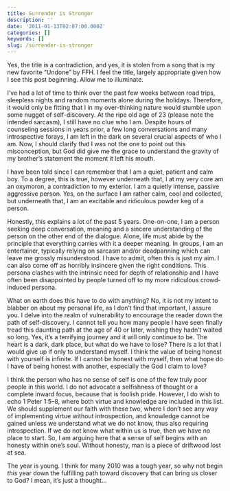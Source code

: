 ```yaml
---
title: Surrender is Stronger
description: ''
date: '2011-01-13T02:07:00.000Z'
categories: []
keywords: []
slug: /surrender-is-stronger
---
```


Yes, the title is a contradiction, and yes, it is stolen from a song that is my new favorite “Undone” by FFH. I feel the title, largely appropriate given how I see this post beginning. Allow me to illuminate.

I’ve had a lot of time to think over the past few weeks between road trips, sleepless nights and random moments alone during the holidays. Therefore, it would only be fitting that I in my over-thinking nature would stumble upon some nugget of self-discovery. At the ripe old age of 23 (please note the intended sarcasm), I still have no clue who I am. Despite hours of counseling sessions in years prior, a few long conversations and many introspective forays, I am left in the dark on several crucial aspects of who I am. Now, I should clarify that I was not the one to point out this misconception, but God did give me the grace to understand the gravity of my brother’s statement the moment it left his mouth.

I have been told since I can remember that I am a quiet, patient and calm boy. To a degree, this is true, however underneath that, I at my very core am an oxymoron, a contradiction to my exterior. I am a quietly intense, passive aggressive person. Yes, on the surface I am rather calm, cool and collected, but underneath that, I am an excitable and ridiculous powder keg of a person.

Honestly, this explains a lot of the past 5 years. One-on-one, I am a person seeking deep conversation, meaning and a sincere understanding of the person on the other end of the dialogue. Alone, life must abide by the principle that everything carries with it a deeper meaning. In groups, I am an entertainer, typically relying on sarcasm and/or deadpanning which can leave me grossly misunderstood. I have to admit, often this is just my aim. I can also come off as horribly insincere given the right conditions. This persona clashes with the intrinsic need for depth of relationship and I have often been disappointed by people turned off to my more ridiculous crowd-induced persona.

What on earth does this have to do with anything? No, it is not my intent to blabber on about my personal life, as I don’t find that important, I assure you. I delve into the realm of vulnerability to encourage the reader down the path of self-discovery. I cannot tell you how many people I have seen finally tread this daunting path at the age of 40 or later, wishing they hadn’t waited so long. Yes, it’s a terrifying journey and it will only continue to be. The heart is a dark, dark place, but what do we have to lose? There is a lot that I would give up if only to understand myself. I think the value of being honest with yourself is infinite. If I cannot be honest with myself, then what hope do I have of being honest with another, especially the God I claim to love?

I think the person who has no sense of self is one of the few truly poor people in this world. I do not advocate a selfishness of thought or a complete inward focus, because that is foolish pride. However, I do wish to echo 1 Peter 1:5–8, where both virtue and knowledge are included in this list. We should supplement our faith with these two, where I don’t see any way of implementing virtue without introspection, and knowledge cannot be gained unless we understand what we do not know, thus also requiring introspection. If we do not know what within us is true, then we have no place to start. So, I am arguing here that a sense of self begins with an honesty within one’s soul. Without honesty, man is a piece of driftwood lost at sea.

The year is young. I think for many 2010 was a tough year, so why not begin _this_ year down the fulfilling path toward discovery that can bring us closer to God? I mean, it’s just a thought…